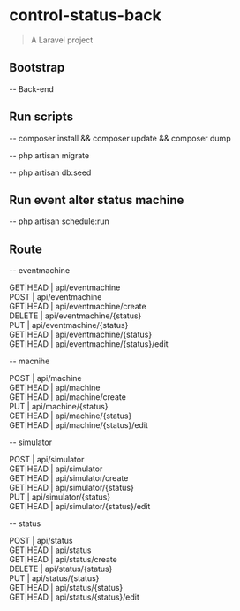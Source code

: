 # control-status-back

> A Laravel project

## Bootstrap

-- Back-end

## Run scripts

-- composer install && composer update && composer dump

-- php artisan migrate

-- php artisan db:seed

## Run event alter status machine

-- php artisan schedule:run 

## Route

-- eventmachine
                                          
GET|HEAD                               | api/eventmachine               
POST                                   | api/eventmachine               
GET|HEAD                               | api/eventmachine/create        
DELETE                                 | api/eventmachine/{status}      
PUT                                    | api/eventmachine/{status}      
GET|HEAD                               | api/eventmachine/{status}      
GET|HEAD                               | api/eventmachine/{status}/edit 


-- macnihe

POST                                   | api/machine                    
GET|HEAD                               | api/machine                    
GET|HEAD                               | api/machine/create             
PUT                                    | api/machine/{status}           
GET|HEAD                               | api/machine/{status}           
GET|HEAD                               | api/machine/{status}/edit      
            
-- simulator

POST                                   | api/simulator                  
GET|HEAD                               | api/simulator                  
GET|HEAD                               | api/simulator/create           
GET|HEAD                               | api/simulator/{status}         
PUT                                    | api/simulator/{status}         
GET|HEAD                               | api/simulator/{status}/edit    

-- status

POST                                   | api/status                     
GET|HEAD                               | api/status                     
GET|HEAD                               | api/status/create              
DELETE                                 | api/status/{status}            
PUT                                    | api/status/{status}            
GET|HEAD                               | api/status/{status}            
GET|HEAD                               | api/status/{status}/edit       
